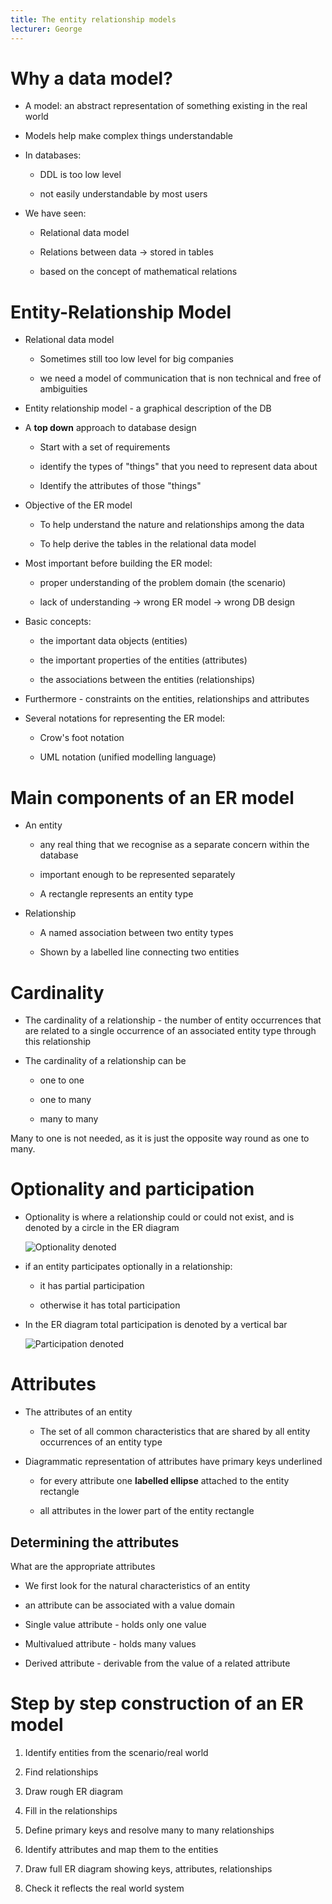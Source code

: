 ```yaml
---
title: The entity relationship models
lecturer: George
---
```


# Why a data model?

-   A model: an abstract representation of something existing in the
    real world

-   Models help make complex things understandable

-   In databases:

    -   DDL is too low level

    -   not easily understandable by most users

-   We have seen:

    -   Relational data model

    -   Relations between data $\rightarrow$ stored in tables

    -   based on the concept of mathematical relations

# Entity-Relationship Model

-   Relational data model

    -   Sometimes still too low level for big companies

    -   we need a model of communication that is non technical and free
        of ambiguities

-   Entity relationship model - a graphical description of the DB

-   A **top down** approach to database design

    -   Start with a set of requirements

    -   identify the types of "things" that you need to represent data
        about

    -   Identify the attributes of those "things"

-   Objective of the ER model

    -   To help understand the nature and relationships among the
        data

    -   To help derive the tables in the relational data model

-   Most important before building the ER model:

    -   proper understanding of the problem domain (the scenario)

    -   lack of understanding $\rightarrow$ wrong ER model $\rightarrow$
        wrong DB design

-   Basic concepts:

    -   the important data objects (entities)

    -   the important properties of the entities (attributes)

    -   the associations between the entities (relationships)

-   Furthermore - constraints on the entities, relationships and
    attributes

-   Several notations for representing the ER model:

    -   Crow's foot notation

    -   UML notation (unified modelling language)

# Main components of an ER model

-   An entity

    -   any real thing that we recognise as a separate concern within
        the database

    -   important enough to be represented separately

    -   A rectangle represents an entity type

-   Relationship

    -   A named association between two entity types

    -   Shown by a labelled line connecting two entities

# Cardinality

-   The cardinality of a relationship - the number of entity occurrences
    that are related to a single occurrence of an associated entity type
    through this relationship

-   The cardinality of a relationship can be

    -   one to one

    -   one to many

    -   many to many

Many to one is not needed, as it is just the opposite way round as one
to many.

# Optionality and participation

-   Optionality is where a relationship could or could not exist, and is
    denoted by a circle in the ER diagram

    ![Optionality denoted](/img/Year_1/CSys/Databases/ER_Model/optionality.webp)

-   if an entity participates optionally in a relationship:

    -   it has partial participation

    -   otherwise it has total participation

-   In the ER diagram total participation is denoted by a vertical bar

    ![Participation denoted](/img/Year_1/CSys/Databases/ER_Model/participation.webp)

# Attributes

-   The attributes of an entity

    -   The set of all common characteristics that are shared by all
        entity occurrences of an entity type

-   Diagrammatic representation of attributes have primary keys
    underlined

    -   for every attribute one **labelled ellipse** attached to the
        entity rectangle

    -   all attributes in the lower part of the entity rectangle

## Determining the attributes

What are the appropriate attributes

-   We first look for the natural characteristics of an entity

-   an attribute can be associated with a value domain

-   Single value attribute - holds only one value

-   Multivalued attribute - holds many values

-   Derived attribute - derivable from the value of a related attribute

# Step by step construction of an ER model

1.  Identify entities from the scenario/real world

2.  Find relationships

3.  Draw rough ER diagram

4.  Fill in the relationships

5.  Define primary keys and resolve many to many relationships

6.  Identify attributes and map them to the entities

7.  Draw full ER diagram showing keys, attributes, relationships

8.  Check it reflects the real world system
